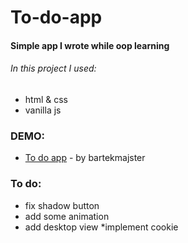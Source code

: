 # To-do-app
#### Simple app I wrote while oop learning

###### In this project I used:
* html & css
* vanilla js

### DEMO:
* [To do app](https://bartekmajster.github.io/To-do-app/) - by bartekmajster

### To do:
* fix shadow button
* add some animation
* add desktop view
*implement cookie